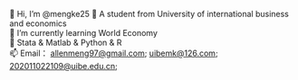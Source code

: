 👋 Hi, I’m @mengke25
👀 A student from University of international business and economics  
🌱 I’m currently learning World Economy  
💞️ Stata & Matlab & Python & R  
📫 Email：  allenmeng97@gmail.com;       uibemk@126.com;          202011022109@uibe.edu.cn;  

<!---
mengke25/mengke25 is a ✨ special ✨ repository because its `README.md` (this file) appears on your GitHub profile.  
You can click the Preview link to take a look at your changes.  
--->
